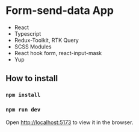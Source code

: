 # Form-send-data App

- React
- Typescript
- Redux-Toolkit, RTK Query
- SCSS Modules
- React hook form, react-input-mask
- Yup

## How to install

### `npm install`

### `npm run dev`

Open [http://localhost:5173](http://localhost:5173) to view it in the browser.
